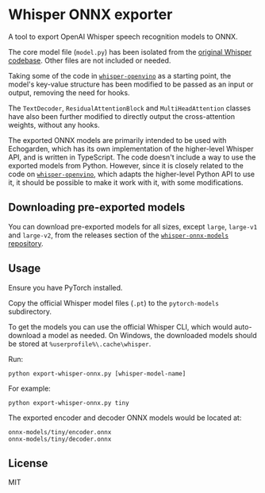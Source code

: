 # Whisper ONNX exporter

A tool to export OpenAI Whisper speech recognition models to ONNX.

The core model file (`model.py`) has been isolated from the [original Whisper codebase](https://github.com/openai/whisper). Other files are not included or needed.

Taking some of the code in [`whisper-openvino`](https://github.com/zhuzilin/whisper-openvino) as a starting point, the model's key-value structure has been modified to be passed as an input or output, removing the need for hooks.

The `TextDecoder`, `ResidualAttentionBlock` and `MultiHeadAttention` classes have also been further modified to directly output the cross-attention weights, without any hooks.

The exported ONNX models are primarily intended to be used with Echogarden, which has its own implementation of the higher-level Whisper API, and is written in TypeScript. The code doesn't include a way to use the exported models from Python. However, since it is closely related to the code on [`whisper-openvino`](https://github.com/zhuzilin/whisper-openvino), which adapts the higher-level Python API to use it, it should be possible to make it work with it, with some modifications.

## Downloading pre-exported models

You can download pre-exported models for all sizes, except `large`, `large-v1` and `large-v2`, from the releases section of the [`whisper-onnx-models` repository](https://github.com/echogarden-project/whisper-onnx-models).

## Usage

Ensure you have PyTorch installed.

Copy the official Whisper model files (`.pt`) to the `pytorch-models` subdirectory.

To get the models you can use the official Whisper CLI, which would auto-download a model as needed. On Windows, the downloaded models should be stored at `%userprofile%\.cache\whisper`.

Run:
```
python export-whisper-onnx.py [whisper-model-name]
```

For example:
```
python export-whisper-onnx.py tiny
```

The exported encoder and decoder ONNX models would be located at:
```
onnx-models/tiny/encoder.onnx
onnx-models/tiny/decoder.onnx
```

## License

MIT

